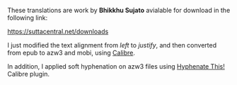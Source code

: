 These translations are work by **Bhikkhu Sujato** avialable for download in the following link:

https://suttacentral.net/downloads

I just modified the text alignment from *left* to *justify*, and then converted from epub to azw3 and mobi, using [Calibre](https://calibre-ebook.com/).

In addition, I applied soft hyphenation on azw3 files using [Hyphenate This!](https://www.mobileread.com/forums/showthread.php?t=208534) Calibre plugin.